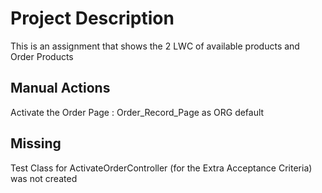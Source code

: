 # Project Description

This is an assignment that shows the 2 LWC of available products and Order Products


## Manual Actions

Activate the Order Page : Order_Record_Page as ORG default 


## Missing

Test Class for ActivateOrderController (for the Extra Acceptance Criteria) was not created

